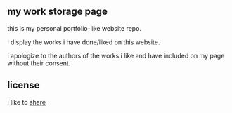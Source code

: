 ## my work storage page
this is my personal portfolio-like website repo. 

i display the works i have done/liked on this website.

i apologize to the authors of the works i like and have included on my page without their consent.


## license
i like to [share](LICENSE)
